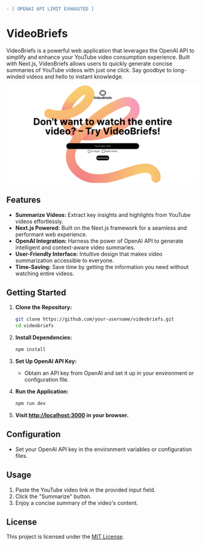 ```diff 
- [ OPENAI API LIMIT EXHAUSTED ]
```

# VideoBriefs

VideoBriefs is a powerful web application that leverages the OpenAI API to simplify and enhance your YouTube video consumption experience. Built with Next.js, VideoBriefs allows users to quickly generate concise summaries of YouTube videos with just one click. Say goodbye to long-winded videos and hello to instant knowledge.

<img src="screenshot.png">

## Features

- **Summarize Videos:** Extract key insights and highlights from YouTube videos effortlessly.
- **Next.js Powered:** Built on the Next.js framework for a seamless and performant web experience.
- **OpenAI Integration:** Harness the power of OpenAI API to generate intelligent and context-aware video summaries.
- **User-Friendly Interface:** Intuitive design that makes video summarization accessible to everyone.
- **Time-Saving:** Save time by getting the information you need without watching entire videos.

## Getting Started

1. **Clone the Repository:**
   ```bash
   git clone https://github.com/your-username/videobriefs.git
   cd videobriefs
   ```

2. **Install Dependencies:**
   ```bash
   npm install
   ```

3. **Set Up OpenAI API Key:**
   - Obtain an API key from OpenAI and set it up in your environment or configuration file.

4. **Run the Application:**
   ```bash
   npm run dev
   ```

5. **Visit [http://localhost:3000](http://localhost:3000) in your browser.**

## Configuration

- Set your OpenAI API key in the environment variables or configuration files.

## Usage

1. Paste the YouTube video link in the provided input field.
2. Click the "Summarize" button.
3. Enjoy a concise summary of the video's content.

## License

This project is licensed under the [MIT License](LICENSE.md).
